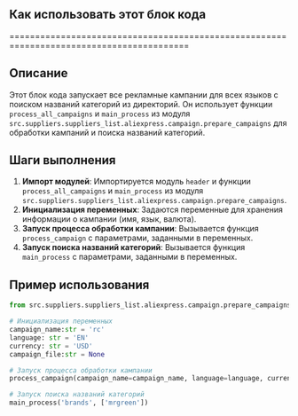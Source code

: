 ## Как использовать этот блок кода
=========================================================================================

Описание
-------------------------
Этот блок кода запускает все рекламные кампании для всех языков с поиском названий категорий из директорий. Он использует функции `process_all_campaigns` и `main_process` из модуля `src.suppliers.suppliers_list.aliexpress.campaign.prepare_campaigns` для обработки кампаний и поиска названий категорий.

Шаги выполнения
-------------------------
1. **Импорт модулей**: Импортируется модуль `header` и функции `process_all_campaigns` и `main_process` из модуля `src.suppliers.suppliers_list.aliexpress.campaign.prepare_campaigns`.
2. **Инициализация переменных**: Задаются переменные для хранения информации о кампании (имя, язык, валюта).
3. **Запуск процесса обработки кампании**: Вызывается функция `process_campaign` с параметрами, заданными в переменных.
4. **Запуск поиска названий категорий**: Вызывается функция `main_process` с параметрами, заданными в переменных.

Пример использования
-------------------------

```python
from src.suppliers.suppliers_list.aliexpress.campaign.prepare_campaigns import process_all_campaigns, main_process

# Инициализация переменных
campaign_name:str = 'rc'
language: str = 'EN'
currency: str = 'USD'
campaign_file:str = None

# Запуск процесса обработки кампании
process_campaign(campaign_name=campaign_name, language=language, currency=currency, campaign_file=campaign_file)

# Запуск поиска названий категорий
main_process('brands', ['mrgreen'])
```